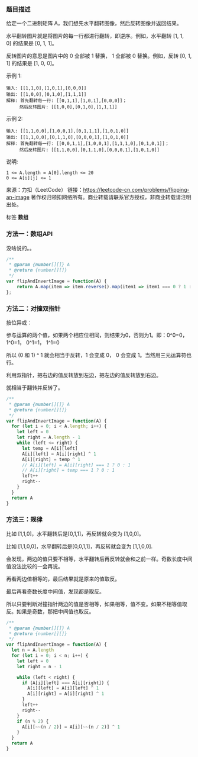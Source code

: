 ### 题目描述

给定一个二进制矩阵 A，我们想先水平翻转图像，然后反转图像并返回结果。

水平翻转图片就是将图片的每一行都进行翻转，即逆序。例如，水平翻转 [1, 1, 0] 的结果是 [0, 1, 1]。

反转图片的意思是图片中的 0 全部被 1 替换， 1 全部被 0 替换。例如，反转 [0, 1, 1] 的结果是 [1, 0, 0]。

示例 1:
```
输入: [[1,1,0],[1,0,1],[0,0,0]]
输出: [[1,0,0],[0,1,0],[1,1,1]]
解释: 首先翻转每一行: [[0,1,1],[1,0,1],[0,0,0]]；
     然后反转图片: [[1,0,0],[0,1,0],[1,1,1]]
```
示例 2:
```
输入: [[1,1,0,0],[1,0,0,1],[0,1,1,1],[1,0,1,0]]
输出: [[1,1,0,0],[0,1,1,0],[0,0,0,1],[1,0,1,0]]
解释: 首先翻转每一行: [[0,0,1,1],[1,0,0,1],[1,1,1,0],[0,1,0,1]]；
     然后反转图片: [[1,1,0,0],[0,1,1,0],[0,0,0,1],[1,0,1,0]]
```
说明:
```
1 <= A.length = A[0].length <= 20
0 <= A[i][j] <= 1
```
来源：力扣（LeetCode）
链接：https://leetcode-cn.com/problems/flipping-an-image
著作权归领扣网络所有。商业转载请联系官方授权，非商业转载请注明出处。

标签 **数组**


### 方法一：数组API

没啥说的。。
```js
/**
 * @param {number[][]} A
 * @return {number[][]}
 */
var flipAndInvertImage = function(A) {
    return A.map(item => item.reverse().map(item1 => item1 === 0 ? 1 : 0))
};
```

### 方法二：对撞双指针

按位异或：

参与运算的两个值，如果两个相应位相同，则结果为0，否则为1。即：0^0=0， 1^0=1， 0^1=1， 1^1=0

所以 (0 和 1) ^ 1 就会相当于反转，1 会变成 0， 0 会变成 1。当然用三元运算符也行。

利用双指针，把右边的值反转放到左边，把左边的值反转放到右边。

就相当于翻转并反转了。


```js
/**
 * @param {number[][]} A
 * @return {number[][]}
 */
var flipAndInvertImage = function(A) {
  for (let i = 0; i < A.length; i++) {
    let left = 0
    let right = A.length - 1
    while (left <= right) {
      let temp = A[i][left]
      A[i][left] = A[i][right] ^ 1
      A[i][right] = temp ^ 1
      // A[i][left] = A[i][right] === 1 ? 0 : 1
      // A[i][right] = temp === 1 ? 0 : 1
      left++
      right--
    }
  }
  return A
}
```

### 方法三：规律

比如 [1,1,0]，水平翻转后是[0,1,1]，再反转就会变为 [1,0,0]。

比如 [1,1,0,0]，水平翻转后是[0,0,1,1]，再反转就会变为 [1,1,0,0].

会发现，两边的值只要不相等，水平翻转后再反转就会和之前一样。奇数长度中间值没法比较的一会再说。

再看两边值相等的，最后结果就是原来的值取反。

最后再看奇数长度中间值，发现都是取反。

所以只要判断对撞指针两边的值是否相等，如果相等，值不变。如果不相等值取反。如果是奇数，那把中间值也取反。


```js
/**
 * @param {number[][]} A
 * @return {number[][]}
 */
var flipAndInvertImage = function(A) {
  let n = A.length
  for (let i = 0; i < n; i++) {
    let left = 0
    let right = n - 1

    while (left < right) {
      if (A[i][left] === A[i][right]) {
        A[i][left] = A[i][left] ^ 1
        A[i][right] = A[i][right] ^ 1
      }
      left++
      right--
    }
    if (n % 2) {
      A[i][~~(n / 2)] = A[i][~~(n / 2)] ^ 1
    }
  }
  return A
}
```